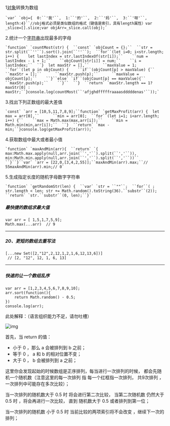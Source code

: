 1[对象](http://www.php.cn/wiki/60.html)转换为数组

```
`var` `obj={  0:``'我'``,  1:``'的'``,  2:``'妈'``,  3:``'呀'``,  length:4}``//obj格式必须是类似数组的格式（键值是索引，具有length属性）var _slice=[].slice;var objArr=_slice.call(obj);`
```

2.统计一个[字符串](http://www.php.cn/wiki/57.html)出现最多的字母

```
`function` `countMost(str) {  ``const` `objCount = {};``  ``str = str.split(``''``).sort().join(``''``);  ``for``(let i=0; i<str.length; i++) {    let lastIndex = str.lastIndexOf(str[i]);``    ``num = lastIndex - i + 1;``    ``objCount[str[i]] = num;``    ``i = lastIndex;``  ``}  let maxStr = [],``      ``maxValue = 1;  ``for``(let p in objCount) {    ``if``(objCount[p] > maxValue) {``      ``maxStr = [];``      ``maxStr.push(p);``      ``maxValue = objCount[p];``    ``}``else` `if``(objCount[p] == maxValue){``      ``maxStr.push(p);``    ``}``  ``}  ``return` `maxStr.length == 1? maxStr[0] : maxStr;``}console.log(countMost(``'afjghdfffffraaaasdddddenas'``));`
```

3.找出下列正数组的最大差值

```
`const` `arr = [10,5,11,7,8,9];``function` `getMaxProfit(arr) {  let max = arr[0],``      ``min = arr[0];  ``for``(let i=1; i<arr.length; i++) {``    ``max = Math.max(max,arr[i]);``    ``min = Math.min(min,arr[i]);``  ``}  ``return` `max - min;``}console.log(getMaxProfit(arr));`
```

4.获取数组中最大或者最小值

```
`function` `maxAndMin(arr){  ``return` `{    max:Math.max.apply(null,arr.join(``','``).split(``','``)),    min:Math.min.apply(null,arr.join(``','``).split(``','``))``  ``}``}``var` `arr = [22,0,[3,4,2,55]];``maxAndMin(arr).max;``// 55maxAndMin(arr).min;// 0`
```

5.生成指定长度的随机字母数字字符串

```
`function` `getRandomStr(len) {  ``var` `str = ``""``;  ``for``( ; str.length < len; str += Math.random().toString(36).``substr``(2));  ``return` `str.``substr``(0, len);``}`
```



##### 最快捷的数组求最大值

```
var arr = [ 1,5,1,7,5,9];
Math.max(...arr)  // 9 
```

------

##### 20、更短的数组去重写法

```
[...new Set([2,"12",2,12,1,2,1,6,12,13,6])]
 // [2, "12", 12, 1, 6, 13]
```

------

##### 





##### 快速的让一个数组乱序

```
var arr = [1,2,3,4,5,6,7,8,9,10];
arr.sort(function(){
    return Math.random() - 0.5;
})
console.log(arr);
```

此处解释：（语言组织能力不足，请勿吐槽）

![img](https:////www.runoob.com/wp-content/uploads/2018/03/631413101-5a8f7bbc29deb_articlex.png)

首先，当 return 的值：

- 小于 0 ，那么 a 会被排列到 b 之前；
- 等于 0 ， a 和 b 的相对位置不变；
- 大于 0 ， b 会被排列到 a 之前；

这里你会发现起始的时候数组是正序排列，每当进行一次排列的时候， 都会先随机一个随机数（注意这里的每一次排列 指 每一个红框指一次排列， 共9次排列 ， 一次排列中可能存在多次比较）；

当一次排列的随机数大于 0.5 时 将会进行第二次比较， 当第二次随机数 仍然大于 0.5 时 ，将会再进行一次比较， 直到 随机数大于 0.5 或者排列到第一位；

当一次排列的随机数 小于 0.5 时 当前比较的两项索引将不会改变 ，继续下一次的排列；

